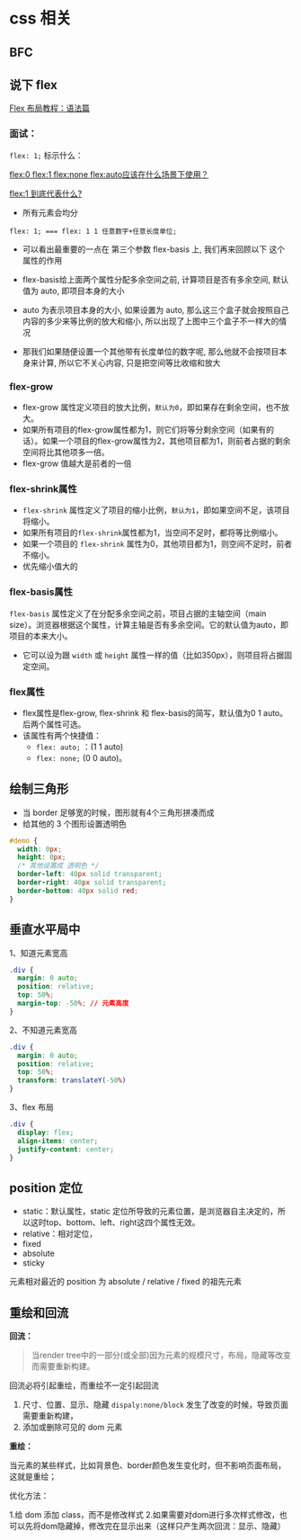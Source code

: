 # css 相关

## BFC

## 说下 flex

[Flex 布局教程：语法篇](https://www.ruanyifeng.com/blog/2015/07/flex-grammar.html)


### 面试：

`flex: 1;` 标示什么：

[flex:0 flex:1 flex:none flex:auto应该在什么场景下使用？](zhangxinxu.com/wordpress/2020/10/css-flex-0-1-none/)

[flex:1 到底代表什么?](https://zhuanlan.zhihu.com/p/136223806)


- 所有元素会均分

`flex: 1; === flex: 1 1 任意数字+任意长度单位;`

- 可以看出最重要的一点在 第三个参数 flex-basis 上, 我们再来回顾以下 这个属性的作用

- flex-basis给上面两个属性分配多余空间之前, 计算项目是否有多余空间, 默认值为 auto, 即项目本身的大小

- auto 为表示项目本身的大小, 如果设置为 auto, 那么这三个盒子就会按照自己内容的多少来等比例的放大和缩小, 所以出现了上图中三个盒子不一样大的情况

- 那我们如果随便设置一个其他带有长度单位的数字呢, 那么他就不会按项目本身来计算, 所以它不关心内容, 只是把空间等比收缩和放大


### flex-grow

- flex-grow 属性定义项目的放大比例，`默认为0`，即如果存在剩余空间，也不放大。
- 如果所有项目的flex-grow属性都为1，则它们将等分剩余空间（如果有的话）。如果一个项目的flex-grow属性为2，其他项目都为1，则前者占据的剩余空间将比其他项多一倍。
- flex-grow 值越大是前者的一倍

### flex-shrink属性

- `flex-shrink` 属性定义了项目的缩小比例，`默认为1`，即如果空间不足，该项目将缩小。
- 如果所有项目的`flex-shrink`属性都为1，当空间不足时，都将等比例缩小。
- 如果一个项目的 `flex-shrink` 属性为0，其他项目都为1，则空间不足时，前者不缩小。
- 优先缩小值大的


### flex-basis属性

`flex-basis` 属性定义了在分配多余空间之前，项目占据的主轴空间（main size）。浏览器根据这个属性，计算主轴是否有多余空间。它的默认值为auto，即项目的本来大小。
- 它可以设为跟 `width` 或 `height` 属性一样的值（比如350px），则项目将占据固定空间。


### flex属性

- flex属性是flex-grow, flex-shrink 和 flex-basis的简写，默认值为0 1 auto。后两个属性可选。
- 该属性有两个快捷值：
    - `flex: auto;` ：(1 1 auto)
    - `flex: none;` (0 0 auto)。



## 绘制三角形

- 当 border 足够宽的时候，图形就有4个三角形拼凑而成
- 给其他的 3 个图形设置透明色

```css
#demo {
  width: 0px;
  height: 0px;
  /* 其他设置成 透明色 */
  border-left: 40px solid transparent;
  border-right: 40px solid transparent;
  border-bottom: 40px solid red;
}
```

## 垂直水平局中

1、知道元素宽高

```css
.div {
  margin: 0 auto;
  position: relative;
  top: 50%;
  margin-top: -50%; // 元素高度
}
```

2、不知道元素宽高

```css
.div {
  margin: 0 auto;
  position: relative;
  top: 50%;
  transform: translateY(-50%)
}
```

3、flex 布局

```css
.div {
  display: flex;
  align-items: center;
  justify-content: center;
}
```

## position 定位

- static：默认属性，static 定位所导致的元素位置，是浏览器自主决定的，所以这时top、bottom、left、right这四个属性无效。
- relative：相对定位，
- fixed
- absolute
- sticky

元素相对最近的 position 为 absolute / relative / fixed 的祖先元素

## 重绘和回流

**回流：**
> 当render tree中的一部分(或全部)因为元素的规模尺寸，布局，隐藏等改变而需要重新构建。

回流必将引起重绘，而重绘不一定引起回流

1. 尺寸、位置、显示、隐藏 `dispaly:none/block` 发生了改变的时候，导致页面需要重新构建，
2. 添加或删除可见的 dom 元素

**重绘：**

当元素的某些样式，比如背景色、border颜色发生变化时，但不影响页面布局，这就是重绘；

优化方法：

1.给 dom 添加 class，而不是修改样式 2.如果需要对dom进行多次样式修改，也可以先将dom隐藏掉，修改完在显示出来（这样只产生两次回流：显示、隐藏）
